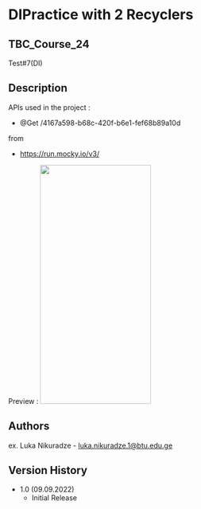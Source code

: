 
# DIPractice with 2 Recyclers
## TBC_Course_24
Test#7(DI)



## Description

APIs used in the project :
  * @Get /4167a598-b68c-420f-b6e1-fef68b89a10d
  
  from 
  
  * https://run.mocky.io/v3/


Preview :
<img src="https://user-images.githubusercontent.com/95241918/189307658-64430fd9-a95a-4c9b-a8bd-65dabf3a7192.png" width="223" height="480"/>



## Authors

ex. Luka Nikuradze - luka.nikuradze.1@btu.edu.ge


## Version History

* 1.0 (09.09.2022)
    * Initial Release


